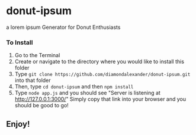 # donut-ipsum
a lorem ipsum Generator for Donut Enthusiasts

### To Install
1. Go to the Terminal
2. Create or navigate to the directory where you would like to install this folder
3. Type `git clone https://github.com/diamondalexander/donut-ipsum.git` into that folder
4. Then, type `cd donut-ipsum` and then `npm install`
5. Type `node app.js` and you should see "Server is listening at http://127.0.0.1:3000/" Simply copy that link into your browser and you should be good to go!
## Enjoy!
